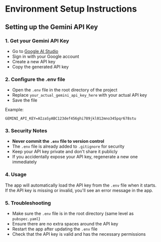 # Environment Setup Instructions

## Setting up the Gemini API Key

### 1. Get your Gemini API Key
- Go to [Google AI Studio](https://aistudio.google.com/app/apikey)
- Sign in with your Google account
- Create a new API key
- Copy the generated API key

### 2. Configure the .env file
- Open the `.env` file in the root directory of the project
- Replace `your_actual_gemini_api_key_here` with your actual API key
- Save the file

Example:
```
GEMINI_API_KEY=AIzaSyABC123def456ghi789jkl012mno345pqr678stu
```

### 3. Security Notes
- **Never commit the `.env` file to version control**
- The `.env` file is already added to `.gitignore` for security
- Keep your API key private and don't share it publicly
- If you accidentally expose your API key, regenerate a new one immediately

### 4. Usage
The app will automatically load the API key from the `.env` file when it starts. If the API key is missing or invalid, you'll see an error message in the app.

### 5. Troubleshooting
- Make sure the `.env` file is in the root directory (same level as `pubspec.yaml`)
- Ensure there are no extra spaces around the API key
- Restart the app after updating the `.env` file
- Check that the API key is valid and has the necessary permissions
